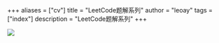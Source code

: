 +++
aliases = ["cv"]
title = "LeetCode题解系列"
author = "leoay"
tags = ["index"]
description = "LeetCode题解系列"
+++

![](https://pic4.zhimg.com/v2-05e4ea7a1c3e3e2cbf65a0b0b9d65edf)
